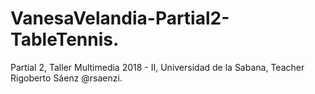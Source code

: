# VanesaVelandia-Partial2-TableTennis.
Partial 2, Taller Multimedia 2018 - II, Universidad de la Sabana, Teacher Rigoberto Sáenz @rsaenzi.
